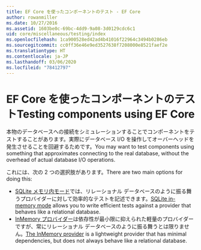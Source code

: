 ```yaml
---
title: EF Core を使ったコンポーネントのテスト - EF Core
author: rowanmiller
ms.date: 10/27/2016
ms.assetid: 1603be0c-69bc-4dd9-9a08-3d0129cdc6c1
uid: core/miscellaneous/testing/index
ms.openlocfilehash: 1ca900528ed42ad4b41016f22964c3494b0286eb
ms.sourcegitcommit: cc0ff36e46e9ed3527638f7208000e8521faef2e
ms.translationtype: HT
ms.contentlocale: ja-JP
ms.lasthandoff: 03/06/2020
ms.locfileid: "78412797"
---
```

# <a name="testing-components-using-ef-core"></a><span data-ttu-id="6e221-102">EF Core を使ったコンポーネントのテスト</span><span class="sxs-lookup"><span data-stu-id="6e221-102">Testing components using EF Core</span></span>

<span data-ttu-id="6e221-103">本物のデータベースへの接続をシミュレーションすることでコンポーネントをテストすることがあります。実際にデータベース I/O を操作してオーバーヘッドを発生させることを回避するためです。</span><span class="sxs-lookup"><span data-stu-id="6e221-103">You may want to test components using something that approximates connecting to the real database, without the overhead of actual database I/O operations.</span></span>

<span data-ttu-id="6e221-104">これには、次の 2 つの選択肢があります。</span><span class="sxs-lookup"><span data-stu-id="6e221-104">There are two main options for doing this:</span></span>

* <span data-ttu-id="6e221-105">[SQLite メモリ内モード](sqlite.md)では、リレーショナル データベースのように振る舞うプロバイダーに対して効率的なテストを記述できます。</span><span class="sxs-lookup"><span data-stu-id="6e221-105">[SQLite in-memory mode](sqlite.md) allows you to write efficient tests against a provider that behaves like a relational database.</span></span>
* <span data-ttu-id="6e221-106">[InMemory プロバイダー](in-memory.md)は依存性が最小限に抑えられた軽量のプロバイダーですが、常にリレーショナル データベースのように振る舞うとは限りません。</span><span class="sxs-lookup"><span data-stu-id="6e221-106">[The InMemory provider](in-memory.md) is a lightweight provider that has minimal dependencies, but does not always behave like a relational database.</span></span>
